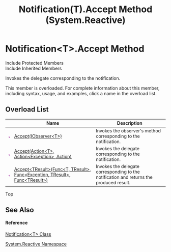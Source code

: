 ﻿---
title: Notification(T).Accept Method  (System.Reactive)
TOCTitle: Accept Method
ms:assetid: Overload:System.Reactive.Notification`1.Accept
ms:mtpsurl: https://msdn.microsoft.com/en-us/library/Hh229712(v=VS.103)
ms:contentKeyID: 36069383
ms.date: 06/28/2011
mtps_version: v=VS.103
f1_keywords:
- System.Reactive.Notification`1.Accept
- System.Reactive.Notification`1.Accept``1
dev_langs:
- CSharp
- JScript
- VB
- FSharp
---

# Notification\<T\>.Accept Method

Include Protected Members  
Include Inherited Members  

Invokes the delegate corresponding to the notification.

This member is overloaded. For complete information about this member, including syntax, usage, and examples, click a name in the overload list.

## Overload List

<table>
<thead>
<tr class="header">
<th> </th>
<th>Name</th>
<th>Description</th>
</tr>
</thead>
<tbody>
<tr class="odd">
<td><img src="images\Hh303103.pubmethod(en-us,VS.103).gif" title="Public method" alt="Public method" /></td>
<td><a href="https://msdn.microsoft.com/en-us/library/m:system.reactive.notification%601.accept(system.iobserver%7b%600%7d)(v=VS.103)">Accept(IObserver&lt;T&gt;)</a></td>
<td>Invokes the observer's method corresponding to the notification.</td>
</tr>
<tr class="even">
<td><img src="images\Hh303103.pubmethod(en-us,VS.103).gif" title="Public method" alt="Public method" /></td>
<td><a href="https://msdn.microsoft.com/en-us/library/m:system.reactive.notification%601.accept(system.action%7b%600%7d%2csystem.action%7bsystem.exception%7d%2csystem.action)(v=VS.103)">Accept(Action&lt;T&gt;, Action&lt;Exception&gt;, Action)</a></td>
<td>Invokes the delegate corresponding to the notification.</td>
</tr>
<tr class="odd">
<td><img src="images\Hh303103.pubmethod(en-us,VS.103).gif" title="Public method" alt="Public method" /></td>
<td><a href="https://msdn.microsoft.com/en-us/library/m:system.reactive.notification%601.accept%60%601(system.func%7b%600%2c%60%600%7d%2csystem.func%7bsystem.exception%2c%60%600%7d%2csystem.func%7b%60%600%7d)(v=VS.103)">Accept&lt;TResult&gt;(Func&lt;T, TResult&gt;, Func&lt;Exception, TResult&gt;, Func&lt;TResult&gt;)</a></td>
<td>Invokes the delegate corresponding to the notification and returns the produced result.</td>
</tr>
</tbody>
</table>

Top

## See Also

#### Reference

[Notification\<T\> Class](hh229462\(v=vs.103\).md)

[System.Reactive Namespace](hh229356\(v=vs.103\).md)

